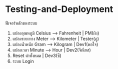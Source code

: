 # Testing-and-Deployment
ฟีเจอร์หลักของระบบ
1. แปลงอุณหภูมิ Celsius --> Fahrenheit | PM(ผิง)
2. แปลงระยะทาง Meter --> Kilometer | Tester(ภู)
3. แปลงน้ำหนัก Gram --> Kilogram | Dev1(พอใจ)
4. แปลงเวลา Minute --> Hour | Dev2(จีเนียส)
5. Reset ค่าทั้งหมด | Dev3(ซี)
6. ระบบ Login
